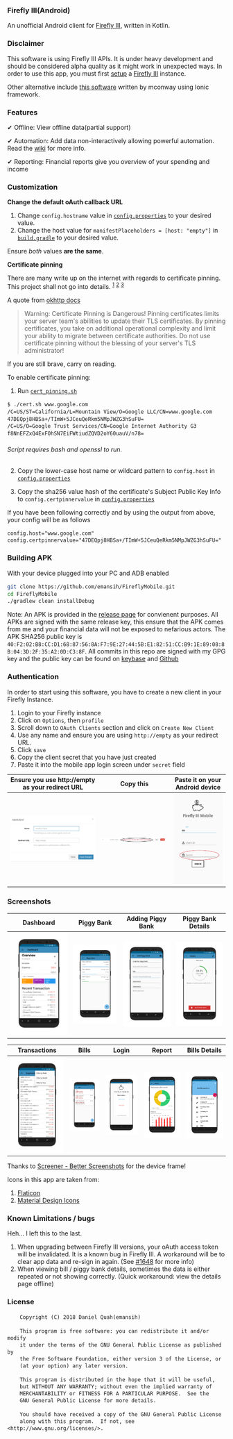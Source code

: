 ### Firefly III(Android)

An unofficial Android client for [Firefly III](https://github.com/firefly-iii/firefly-iii), written in Kotlin. 

### Disclaimer
This software is using Firefly III APIs. It is under heavy development and should be considered alpha quality as it might work in unexpected ways. In order to use this app, you must first [setup](https://firefly-iii.readthedocs.io/en/latest/installation/server.html) a [Firefly III](https://firefly-iii.org/) instance. 

Other alternative include [this software](https://github.com/mconway/firefly-app/) written by mconway using Ionic framework. 

### Features

✔ Offline: View offline data(partial support)

✔ Automation: Add data non-interactively allowing powerful automation. Read the [wiki](https://github.com/emansih/FireflyMobile/wiki/Automation-via-Android-Intents) for more info.

✔ Reporting: Financial reports give you overview of your spending and income 


### Customization

**Change the default oAuth callback URL**

1. Change `config.hostname` value in [`config.properties`](app/config.properties) to your desired value.
2. Change  the host value for `manifestPlaceholders = [host: "empty"]` in [`build.gradle`](app/build.gradle) to your desired value.

Ensure *both* values **are the same**.

**Certificate pinning**

There are many write up on the internet with regards to certificate pinning. This project shall not go into details.
<sup>[1](https://developer.android.com/training/articles/security-ssl)</sup> <sup>[2](https://medium.com/@appmattus/android-security-ssl-pinning-1db8acb6621e)</sup>
<sup>[3](https://security.stackexchange.com/a/29990)</sup>

A quote from [okhttp docs](http://square.github.io/okhttp/3.x/okhttp/okhttp3/CertificatePinner.html)

>Warning: Certificate Pinning is Dangerous!
Pinning certificates limits your server team's abilities to update their TLS certificates. By pinning certificates, 
you take on additional operational complexity and limit your ability to migrate between certificate authorities. Do not use certificate pinning without the blessing of your server's TLS administrator!

If you are still brave, carry on reading. 

To enable certificate pinning: 

1. Run [`cert_pinning.sh`](scripts/cert_pinning.sh) 
```bash
$ ./cert.sh www.google.com
/C=US/ST=California/L=Mountain View/O=Google LLC/CN=www.google.com
47DEQpj8HBSa+/TImW+5JCeuQeRkm5NMpJWZG3hSuFU=
/C=US/O=Google Trust Services/CN=Google Internet Authority G3
f8NnEFZxQ4ExFOhSN7EiFWtiudZQVD2oY60uauV/n78=
```
###### Script requires bash and openssl to run.

2. Copy the lower-case host name or wildcard pattern to `config.host` in
[`config.properties`](app/config.properties)

3. Copy the sha256 value hash of the certificate's Subject Public Key Info to `config.certpinnervalue` in 
[`config.properties`](app/config.properties)

If you have been following correctly and by using the output from above, your config will be as follows

```
config.host="www.google.com"
config.certpinnervalue="47DEQpj8HBSa+/TImW+5JCeuQeRkm5NMpJWZG3hSuFU="
```


### Building APK
With your device plugged into your PC and ADB enabled
```bash
git clone https://github.com/emansih/FireflyMobile.git
cd FireflyMobile
./gradlew clean installDebug
```

Note: An APK is provided in the [release page](https://github.com/emansih/FireflyMobile/releases) for convienent purposes. All APKs
are signed with the same release key, this ensure that the APK comes from me and your financial data will not be exposed to nefarious actors. The APK SHA256 public key is `40:F2:02:B8:CC:D1:68:87:56:8A:F7:9E:27:44:5B:E1:82:51:CC:B9:1E:89:08:8B:04:3D:2F:35:A2:0D:C3:8F`. All commits in this repo are signed with my GPG key and the public key can be found on [keybase](https://keybase.io/hisname/pgp_keys.asc) and [Github](https://api.github.com/users/emansih/gpg_keys)

### Authentication
In order to start using this software, you have to create a new client in your Firefly Instance. 
1. Login to your Firefly instance
2. Click on `Options`, then `profile`
3. Scroll down to `OAuth Clients` section and click on `Create New Client`
4. Use any name and ensure you are using `http://empty` as your redirect URL. 
5. Click `save`
6. Copy the client secret that you have just created
7. Paste it into the mobile app login screen under `secret` field

| Ensure you use http://empty as your redirect URL | Copy this    | Paste it on your Android device    |
| ------------------------------ | ------------------------------ | ------------------------------ |
| ![1](art/firefly-web-oauth-dialog.png) | ![2](art/firefly-web-oauth-string.png) | ![3](art/firefly-mobile-oauth.jpg) |


### Screenshots

| Dashboard | Piggy Bank | Adding Piggy Bank  | Piggy Bank Details |
| :-: | :-: | :-: | :-: |
| ![1](art/screenshot1.png) | ![3](art/screenshot3.png) | ![4](art/screenshot4.png) | ![5](art/screenshot5.png) |

| Transactions | Bills | Login | Report | Bills Details
| :-: | :-: | :-: | :-: | :-: |
| ![2](art/screenshot2.png) | ![6](art/screenshot6.png) | ![7](art/screenshot7.png) | ![8](art/screenshot8.png) | ![9](art/screenshot9.png)


Thanks to [Screener - Better Screenshots](https://play.google.com/store/apps/details?id=de.toastcode.screener&hl=en) for the device frame!

Icons in this app are taken from:
1. [Flaticon](https://www.flaticon.com/free-icon/piggy-bank-with-dollar-coin_21239)
2. [Material Design Icons](https://materialdesignicons.com)


### Known Limitations / bugs
Heh... I left this to the last.

1. When upgrading between Firefly III versions, your oAuth access token will be invalidated. It is a known bug in Firefly III. A workaround will be to clear app data and re-sign in again. (See [#1648](https://github.com/firefly-iii/firefly-iii/issues/1648) for more info)
2. When viewing bill / piggy bank details, sometimes the data is either repeated or not showing correctly. (Quick workaround: view the details page offline)

### License
```
    Copyright (C) 2018 Daniel Quah(emansih)

    This program is free software: you can redistribute it and/or modify
    it under the terms of the GNU General Public License as published by
    the Free Software Foundation, either version 3 of the License, or
    (at your option) any later version.

    This program is distributed in the hope that it will be useful,
    but WITHOUT ANY WARRANTY; without even the implied warranty of
    MERCHANTABILITY or FITNESS FOR A PARTICULAR PURPOSE.  See the
    GNU General Public License for more details.

    You should have received a copy of the GNU General Public License
    along with this program.  If not, see <http://www.gnu.org/licenses/>.
```
